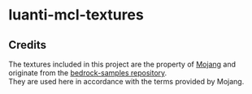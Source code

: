 # luanti-mcl-textures

## Credits

The textures included in this project are the property of [Mojang](https://github.com/Mojang/bedrock-samples) and originate from the [bedrock-samples repository](https://github.com/Mojang/bedrock-samples).  
They are used here in accordance with the terms provided by Mojang.
